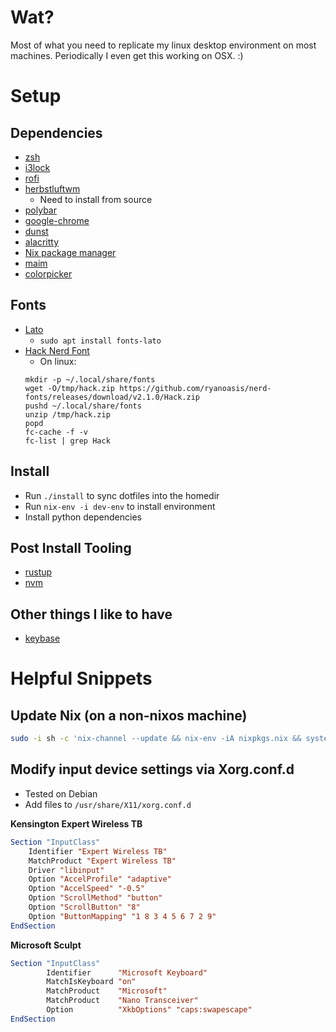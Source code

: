 # Wat?
Most of what you need to replicate my linux desktop environment on most
machines. Periodically I even get this working on OSX. :)

# Setup

## Dependencies

* [zsh](https://github.com/alacritty/alacritty)
* [i3lock](https://github.com/i3/i3lock)
* [rofi](https://github.com/davatorium/rofi)
* [herbstluftwm](https://herbstluftwm.org/)
    * Need to install from source
* [polybar](https://github.com/polybar/polybar)
* [google-chrome](https://www.google.com/intl/en_ca/chrome/)
* [dunst](https://github.com/dunst-project/dunst)
* [alacritty](https://github.com/alacritty/alacritty)
* [Nix package manager](https://nixos.org/download.html)
* [maim](https://github.com/naelstrof/maim)
* [colorpicker](git@github.com:ym1234/colorpicker.git)

## Fonts

* [Lato](https://fonts.google.com/specimen/Lato)
    * `sudo apt install fonts-lato`
* [Hack Nerd Font](https://www.nerdfonts.com/font-downloads)
    * On linux:
    ```
    mkdir -p ~/.local/share/fonts
    wget -O/tmp/hack.zip https://github.com/ryanoasis/nerd-fonts/releases/download/v2.1.0/Hack.zip
    pushd ~/.local/share/fonts
    unzip /tmp/hack.zip
    popd
    fc-cache -f -v
    fc-list | grep Hack
    ```

## Install

* Run `./install` to sync dotfiles into the homedir
* Run `nix-env -i dev-env` to install environment
* Install python dependencies

## Post Install Tooling

* [rustup](https://rustup.rs/)
* [nvm](https://github.com/nvm-sh/nvm)

## Other things I like to have

* [keybase](https://keybase.io/)

# Helpful Snippets

## Update Nix (on a non-nixos machine)

```sh
sudo -i sh -c 'nix-channel --update && nix-env -iA nixpkgs.nix && systemctl daemon-reload'
```

## Modify input device settings via Xorg.conf.d

* Tested on Debian
* Add files to `/usr/share/X11/xorg.conf.d`

**Kensington Expert Wireless TB**

```xorg
Section "InputClass"
    Identifier "Expert Wireless TB"
    MatchProduct "Expert Wireless TB"
    Driver "libinput"
    Option "AccelProfile" "adaptive"
    Option "AccelSpeed" "-0.5"
    Option "ScrollMethod" "button"
    Option "ScrollButton" "8"
    Option "ButtonMapping" "1 8 3 4 5 6 7 2 9"
EndSection
```

**Microsoft Sculpt**

```xorg
Section "InputClass"
        Identifier      "Microsoft Keyboard"
        MatchIsKeyboard "on"
        MatchProduct    "Microsoft"
        MatchProduct    "Nano Transceiver"
        Option          "XkbOptions" "caps:swapescape"
EndSection
```
